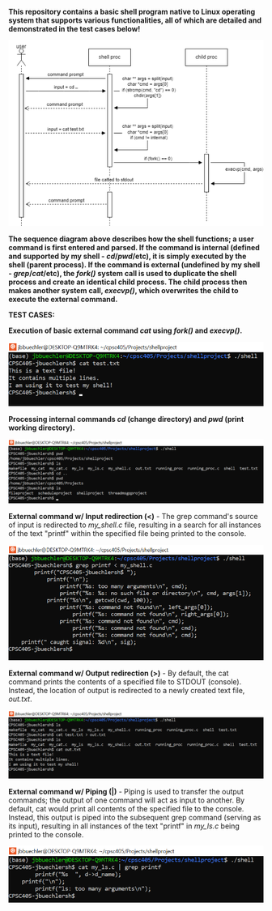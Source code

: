 **This repository contains a basic shell program native to Linux operating system
that supports various functionalities, all of which are detailed and demonstrated
in the test cases below!**

![img1](./images/LLdiag.drawio.png)

**The sequence diagram above describes how the shell functions; a user command is 
first entered and parsed. If the command is internal (defined and supported
by my shell - *cd*/*pwd*/etc), it is simply executed by the shell (parent process). 
If the command is external (undefined by my shell - *grep*/*cat*/etc), the *fork()* system
call is used to duplicate the shell process and create an identical child process. The child
process then makes another system call, *execvp()*, which overwrites the child to execute
the external command.**

**TEST CASES:**

**Execution of basic external command *cat* using *fork()* and *execvp()*.**

![img1](./images/forkandexec.png)

**Processing internal commands *cd* (change directory) and *pwd* (print working directory).**

![img1](./images/cdandpwd.png)

**External command w/ Input redirection (<)** - The grep command's source of input is redirected to *my_shell.c*
file, resulting in a search for all instances of the text "printf" within the specified 
file being printed to the console.

![img1](./images/inputredir.png)

**External command w/ Output redirection (>)** - By default, the cat command prints the contents of a specified file
to STDOUT (console). Instead, the location of output is redirected to a newly created text file, *out.txt*.

![img1](./images/outputredir.png)

**External command w/ Piping (|)** - Piping is used to transfer the output commands; the output of one command will
act as input to another. By default, cat would print all contents of the specified file to the console. Instead,
this output is piped into the subsequent grep command (serving as its input), resulting in all instances
of the text "printf" in *my_ls.c* being printed to the console.

![img1](./images/pipecmds.png)
